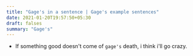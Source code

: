 ```yaml
---
title: "Gage's in a sentence | Gage's example sentences"
date: 2021-01-20T19:57:50+05:30
draft: falses
summary: "Gage's"
---
```

- If something good doesn't come of `gage's` death, i think i'll go crazy.
                 
